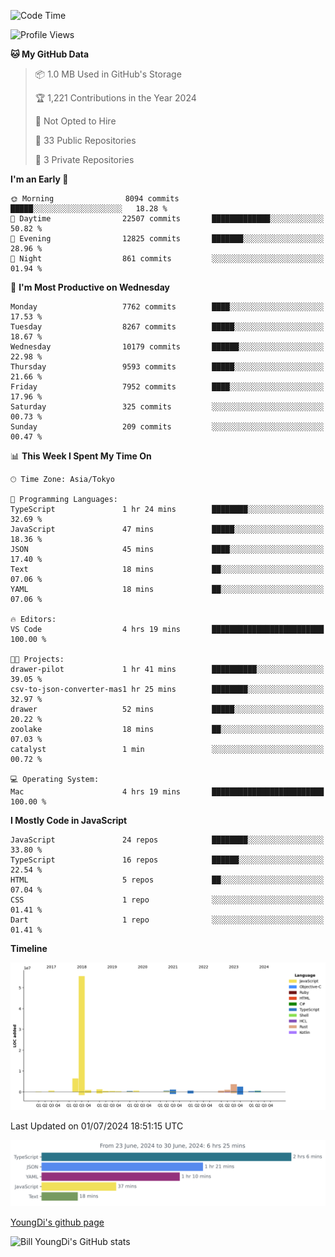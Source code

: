 <!--START_SECTION:waka-->
![Code Time](http://img.shields.io/badge/Code%20Time-777%20hrs%2014%20mins-blue)

![Profile Views](http://img.shields.io/badge/Profile%20Views-0-blue)

**🐱 My GitHub Data** 

> 📦 1.0 MB Used in GitHub's Storage 
 > 
> 🏆 1,221 Contributions in the Year 2024
 > 
> 🚫 Not Opted to Hire
 > 
> 📜 33 Public Repositories 
 > 
> 🔑 3 Private Repositories 
 > 
**I'm an Early 🐤** 

```text
🌞 Morning                8094 commits        █████░░░░░░░░░░░░░░░░░░░░   18.28 % 
🌆 Daytime                22507 commits       █████████████░░░░░░░░░░░░   50.82 % 
🌃 Evening                12825 commits       ███████░░░░░░░░░░░░░░░░░░   28.96 % 
🌙 Night                  861 commits         ░░░░░░░░░░░░░░░░░░░░░░░░░   01.94 % 
```
📅 **I'm Most Productive on Wednesday** 

```text
Monday                   7762 commits        ████░░░░░░░░░░░░░░░░░░░░░   17.53 % 
Tuesday                  8267 commits        █████░░░░░░░░░░░░░░░░░░░░   18.67 % 
Wednesday                10179 commits       ██████░░░░░░░░░░░░░░░░░░░   22.98 % 
Thursday                 9593 commits        █████░░░░░░░░░░░░░░░░░░░░   21.66 % 
Friday                   7952 commits        ████░░░░░░░░░░░░░░░░░░░░░   17.96 % 
Saturday                 325 commits         ░░░░░░░░░░░░░░░░░░░░░░░░░   00.73 % 
Sunday                   209 commits         ░░░░░░░░░░░░░░░░░░░░░░░░░   00.47 % 
```


📊 **This Week I Spent My Time On** 

```text
🕑︎ Time Zone: Asia/Tokyo

💬 Programming Languages: 
TypeScript               1 hr 24 mins        ████████░░░░░░░░░░░░░░░░░   32.69 % 
JavaScript               47 mins             █████░░░░░░░░░░░░░░░░░░░░   18.36 % 
JSON                     45 mins             ████░░░░░░░░░░░░░░░░░░░░░   17.40 % 
Text                     18 mins             ██░░░░░░░░░░░░░░░░░░░░░░░   07.06 % 
YAML                     18 mins             ██░░░░░░░░░░░░░░░░░░░░░░░   07.06 % 

🔥 Editors: 
VS Code                  4 hrs 19 mins       █████████████████████████   100.00 % 

🐱‍💻 Projects: 
drawer-pilot             1 hr 41 mins        ██████████░░░░░░░░░░░░░░░   39.05 % 
csv-to-json-converter-mas1 hr 25 mins        ████████░░░░░░░░░░░░░░░░░   32.97 % 
drawer                   52 mins             █████░░░░░░░░░░░░░░░░░░░░   20.22 % 
zoolake                  18 mins             ██░░░░░░░░░░░░░░░░░░░░░░░   07.03 % 
catalyst                 1 min               ░░░░░░░░░░░░░░░░░░░░░░░░░   00.72 % 

💻 Operating System: 
Mac                      4 hrs 19 mins       █████████████████████████   100.00 % 
```

**I Mostly Code in JavaScript** 

```text
JavaScript               24 repos            ████████░░░░░░░░░░░░░░░░░   33.80 % 
TypeScript               16 repos            ██████░░░░░░░░░░░░░░░░░░░   22.54 % 
HTML                     5 repos             ██░░░░░░░░░░░░░░░░░░░░░░░   07.04 % 
CSS                      1 repo              ░░░░░░░░░░░░░░░░░░░░░░░░░   01.41 % 
Dart                     1 repo              ░░░░░░░░░░░░░░░░░░░░░░░░░   01.41 % 
```



**Timeline**

![Lines of Code chart](https://raw.githubusercontent.com/Youngdi/Youngdi/master/assets/bar_graph.png)


 Last Updated on 01/07/2024 18:51:15 UTC
<!--END_SECTION:waka-->

![wakatime](./images/stat.svg)

[YoungDi's github page](https://youngdi.github.io)

![Bill YoungDi's GitHub stats](https://github-readme-stats.vercel.app/api?username=youngdi&count_private=true&show_icons=true)
